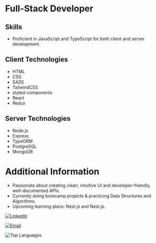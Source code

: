 # Full-Stack Developer

## Skills
- Proficient in JavaScript and TypeScript for both client and server development.

## Client Technologies
- HTML
- CSS
- SASS
- TailwindCSS
- styled-components
- React
- Redux

## Server Technologies
- Node.js
- Express
- TypeORM
- PostgreSQL
- MongoDB


# Additional Information
- Passionate about creating clean, intuitive UI and developer-friendly, well-documented APIs.
- Currently doing bootcamp projects & practicing Data Structures and Algorithms.
- Upcoming learning plans: Next.js and Nest.js.


[![LinkedIn](https://img.shields.io/badge/LinkedIn-Ali%20Ramazanov-blue)](https://www.linkedin.com/in/aliramazanov/)<br/>

[![Email](https://img.shields.io/badge/Email-aliasifzade@gmail.com-green)](mailto:aliasifzade@example.com)<br/>

![Top Languages](https://github-readme-stats.vercel.app/api/top-langs/?username=aliramazanov&layout=compact)<br/>

